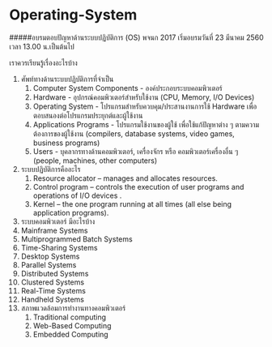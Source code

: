 # Operating-System
#####อบรมตอบปัญหาด้านระบบปฏิบัติการ (OS) พจนก 2017 เริ่มอบรมวันที่ 23 มีนาคม 2560 เวลา 13.00 น.เป็นต้นไป

เราควรเรียนรู้เรื่องอะไรบ้าง
1. ศัพท์ทางด้านระบบปฏิบัติการที่จำเป็น
   1. Computer System Components - องค์ประกอบระบบคอมพิวเตอร์
    1. Hardware - อุปกรณ์คอมพิวเตอร์สำหรับใช้งาน (CPU, Memory, I/O Devices)
    1. Operating System - โปรแกรมสำหรับควบคุม/ประสานงานการใช้ Hardware เพื่อตอบสนองต่อโปรแกรมประยุกต์และผู้ใช้งาน
    1. Applications Programs - โปรแกรมใช้งานของผู้ใช้ เพื่อใช้แก้ปัญหาต่าง ๆ ตามความต้องการของผู้ใช้งาน (compilers, database systems, video games, business programs)
    1. Users - บุคลากรทางด้านคอมพิวเตอร์, เครื่องจักร หรือ คอมพิวเตอร์เครื่องอื่น ๆ (people, machines, other computers)
 1. ระบบปฏิบัติการคืออะไร
    1. Resource allocator – manages and allocates resources.
    1. Control program – controls the execution of user programs and operations of I/O devices .
    1. Kernel – the one program running at all times (all else being application programs).
 1. ระบบคอมพิวเตอร์ มีอะไรบ้าง
   1. Mainframe Systems
   1. Multiprogrammed Batch Systems
   1. Time-Sharing Systems
   1. Desktop Systems
   1. Parallel Systems
   1. Distributed Systems
   1. Clustered Systems
   1. Real-Time Systems
   1. Handheld Systems
1. สภาพแวดล้อมการทำงานทางคอมพิวเตอร์
   1. Traditional computing
   1. Web-Based Computing
   1. Embedded Computing

